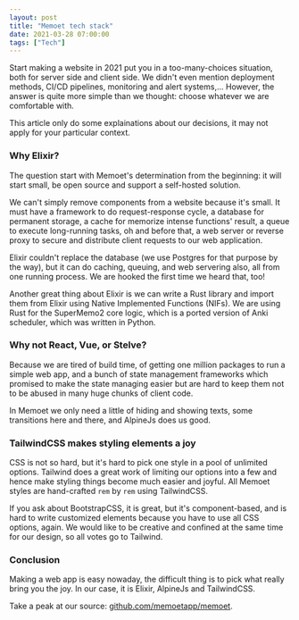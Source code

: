 ```yaml
---
layout: post
title: "Memoet tech stack"
date: 2021-03-28 07:00:00
tags: ["Tech"]
---
```


Start making a website in 2021 put you in a too-many-choices situation, both
for server side and client side. We didn't even mention deployment methods,
CI/CD pipelines, monitoring and alert systems,... However, the answer is
quite more simple than we thought: choose whatever we are comfortable with.

This article only do some explainations about our decisions, it may not apply
for your particular context.

### Why Elixir?

The question start with Memoet's determination from the beginning: it will
start small, be open source and support a self-hosted solution.

We can't simply remove components from a website because it's small. It must
have a framework to do request-response cycle, a database for permanent
storage, a cache for memorize intense functions' result, a queue to execute
long-running tasks, oh and before that, a web server or reverse proxy to
secure and distribute client requests to our web application.

Elixir couldn't replace the database (we use Postgres for that purpose by the
way), but it can do caching, queuing, and web servering also, all from one
running process. We are hooked the first time we heard that, too!

Another great thing about Elixir is we can write a Rust library and import
them from Elixir using Native Implemented Functions (NIFs). We are using Rust
for the SuperMemo2 core logic, which is a ported version of Anki scheduler,
which was written in Python.


### Why not React, Vue, or Stelve?

Because we are tired of build time, of getting one million packages to run
a simple web app, and a bunch of state management frameworks which promised to
make the state managing easier but are hard to keep them not to be abused in
many huge chunks of client code.

In Memoet we only need a little of hiding and showing texts, some transitions
here and there, and AlpineJs does us good.


### TailwindCSS makes styling elements a joy

CSS is not so hard, but it's hard to pick one style in a pool of unlimited
options. Tailwind does a great work of limiting our options into a few and
hence make styling things become much easier and joyful. All Memoet styles are
hand-crafted `rem` by `rem` using TailwindCSS.

If you ask about BootstrapCSS, it is great, but it's component-based, and is
hard to write customized elements because you have to use all CSS options,
again. We would like to be creative and confined at the same time for our
design, so all votes go to Tailwind.


### Conclusion

Making a web app is easy nowaday, the difficult thing is to pick what really
bring you the joy. In our case, it is Elixir, AlpineJs and TailwindCSS.

Take a peak at our source: [github.com/memoetapp/memoet](https://github.com/memoetapp/memoet).
